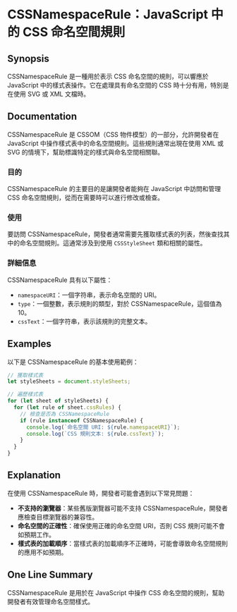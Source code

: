 <!--
Meta Description: # CSSNamespaceRule：JavaScript 中的 CSS 命名空間規則 ## Synopsis CSSNamespaceRule 是一種用於表示 CSS 命名空間的規則，可以響應於 JavaScript 中的樣式表操作。它在處理具有命名空間的 CSS 時十分有用，特別是在使用 SVG...
Meta Keywords: cssnamespacerule, css, javascript, rule, uri
-->

# CSSNamespaceRule：JavaScript 中的 CSS 命名空間規則

## Synopsis
CSSNamespaceRule 是一種用於表示 CSS 命名空間的規則，可以響應於 JavaScript 中的樣式表操作。它在處理具有命名空間的 CSS 時十分有用，特別是在使用 SVG 或 XML 文檔時。

## Documentation
CSSNamespaceRule 是 CSSOM（CSS 物件模型）的一部分，允許開發者在 JavaScript 中操作樣式表中的命名空間規則。這些規則通常出現在使用 XML 或 SVG 的情境下，幫助標識特定的樣式與命名空間相關聯。

### 目的
CSSNamespaceRule 的主要目的是讓開發者能夠在 JavaScript 中訪問和管理 CSS 命名空間規則，從而在需要時可以進行修改或檢查。

### 使用
要訪問 CSSNamespaceRule，開發者通常需要先獲取樣式表的列表，然後查找其中的命名空間規則。這通常涉及到使用 `CSSStyleSheet` 類和相關的屬性。

### 詳細信息
CSSNamespaceRule 具有以下屬性：
- `namespaceURI`：一個字符串，表示命名空間的 URI。
- `type`：一個整數，表示規則的類型，對於 CSSNamespaceRule，這個值為 10。
- `cssText`：一個字符串，表示該規則的完整文本。

## Examples
以下是 CSSNamespaceRule 的基本使用範例：

```javascript
// 獲取樣式表
let styleSheets = document.styleSheets;

// 遍歷樣式表
for (let sheet of styleSheets) {
  for (let rule of sheet.cssRules) {
    // 檢查是否為 CSSNamespaceRule
    if (rule instanceof CSSNamespaceRule) {
      console.log(`命名空間 URI: ${rule.namespaceURI}`);
      console.log(`CSS 規則文本: ${rule.cssText}`);
    }
  }
}
```

## Explanation
在使用 CSSNamespaceRule 時，開發者可能會遇到以下常見問題：
- **不支持的瀏覽器**：某些舊版瀏覽器可能不支持 CSSNamespaceRule，開發者應檢查目標瀏覽器的兼容性。
- **命名空間的正確性**：確保使用正確的命名空間 URI，否則 CSS 規則可能不會如預期工作。
- **樣式表的加載順序**：當樣式表的加載順序不正確時，可能會導致命名空間規則的應用不如預期。

## One Line Summary
CSSNamespaceRule 是用於在 JavaScript 中操作 CSS 命名空間的規則，幫助開發者有效管理命名空間樣式。